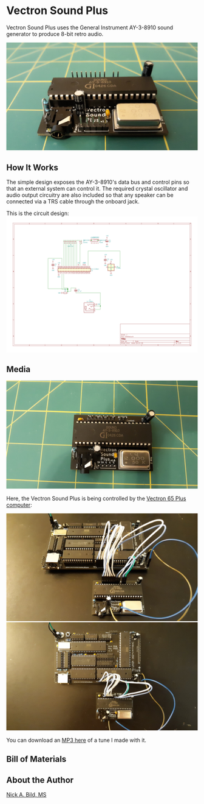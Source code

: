 # Vectron Sound Plus

Vectron Sound Plus uses the General Instrument AY-3-8910 sound generator to produce 8-bit retro audio.

![](https://raw.githubusercontent.com/nickbild/vectron_sound_plus/main/media/vectron_audio_angle_sm.jpg)

## How It Works

The simple design exposes the AY-3-8910's data bus and control pins so that an external system can control it.  The required crystal oscillator and audio output circuitry are also included so that any speaker can be connected via a TRS cable through the onboard jack.

This is the circuit design:
![](https://raw.githubusercontent.com/nickbild/vectron_sound_plus/main/media/schematic.svg)

## Media

![](https://raw.githubusercontent.com/nickbild/vectron_sound_plus/main/media/vectron_audio_top_sm.jpg)

Here, the Vectron Sound Plus is being controlled by the [Vectron 65 Plus computer](https://github.com/nickbild/vectron_65_plus):

![](https://raw.githubusercontent.com/nickbild/vectron_sound_plus/main/media/v65_w_audio_angle_sm.jpg)
![](https://raw.githubusercontent.com/nickbild/vectron_sound_plus/main/media/v65_w_audio_top_sm.jpg)

You can download an [MP3 here](https://github.com/nickbild/vectron_sound_plus/blob/main/media/vectron_65_audio.mp3?raw=true) of a tune I made with it.

## Bill of Materials

## About the Author

[Nick A. Bild, MS](https://nickbild79.firebaseapp.com/#!/)

